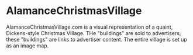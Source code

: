 # AlamanceChristmasVillage

AlamanceChristmasVillage.com is a visual representation of a quaint, Dickens-style Christmas VIllage. THe "buildings" are sold to advertisers; these "buildings" are links to advertiser content. The entire village is set up as an image map.

